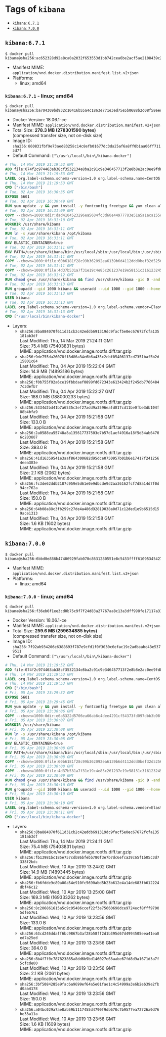 <!-- THIS FILE IS GENERATED VIA './update-remote.sh' -->

# Tags of `kibana`

-	[`kibana:6.7.1`](#kibana671)
-	[`kibana:7.0.0`](#kibana700)

## `kibana:6.7.1`

```console
$ docker pull kibana@sha256:ac652328d92a8ca0a2032f653553d1bb742cea6be2acf5ae2108439c2da9377d
```

-	Manifest MIME: `application/vnd.docker.distribution.manifest.list.v2+json`
-	Platforms:
	-	linux; amd64

### `kibana:6.7.1` - linux; amd64

```console
$ docker pull kibana@sha256:ba704309bd932c10416b55a4c1863e771e3ed75e5b0688b2c08f58eedbd523f7
```

-	Docker Version: 18.06.1-ce
-	Manifest MIME: `application/vnd.docker.distribution.manifest.v2+json`
-	Total Size: **278.3 MB (278301590 bytes)**  
	(compressed transfer size, not on-disk size)
-	Image ID: `sha256:860831fbf9e73aed83258c14c8efb01677dc3da25af6a8ff0b1aa06ff7115d7f`
-	Default Command: `["\/usr\/local\/bin\/kibana-docker"]`

```dockerfile
# Thu, 14 Mar 2019 21:19:52 GMT
ADD file:074f2c974463ab38cf3532134e8ba2c91c9e346457713f2e8b8e2ac0ee9fd83d in / 
# Thu, 14 Mar 2019 21:19:53 GMT
LABEL org.label-schema.schema-version=1.0 org.label-schema.name=CentOS Base Image org.label-schema.vendor=CentOS org.label-schema.license=GPLv2 org.label-schema.build-date=20190305
# Thu, 14 Mar 2019 21:19:53 GMT
CMD ["/bin/bash"]
# Tue, 02 Apr 2019 16:30:35 GMT
EXPOSE 5601
# Tue, 02 Apr 2019 16:30:49 GMT
RUN yum update -y && yum install -y fontconfig freetype && yum clean all
# Tue, 02 Apr 2019 16:31:09 GMT
COPY --chown=1000:0dir:dad4104523296ea5604fc3d60e44977783e51a5a1aca155d44663f241f208e44 in /usr/share/kibana 
# Tue, 02 Apr 2019 16:31:10 GMT
WORKDIR /usr/share/kibana
# Tue, 02 Apr 2019 16:31:11 GMT
RUN ln -s /usr/share/kibana /opt/kibana
# Tue, 02 Apr 2019 16:31:11 GMT
ENV ELASTIC_CONTAINER=true
# Tue, 02 Apr 2019 16:31:11 GMT
ENV PATH=/usr/share/kibana/bin:/usr/local/sbin:/usr/local/bin:/usr/sbin:/usr/bin:/sbin:/bin
# Tue, 02 Apr 2019 16:31:11 GMT
COPY --chown=1000:0file:60b6181f28c99b362092ea6139b6d4112ddd0bef32d52563c33b26bdc2b51318 in /usr/share/kibana/config/kibana.yml 
# Tue, 02 Apr 2019 16:31:11 GMT
COPY --chown=1000:0file:4d37b531a7f31e19c4e85c261237e19e58151c316123245b24071f8bb51575ea in /usr/local/bin/ 
# Tue, 02 Apr 2019 16:31:12 GMT
RUN chmod g+ws /usr/share/kibana && find /usr/share/kibana -gid 0 -and -not -perm /g+w -exec chmod g+w {} \;
# Tue, 02 Apr 2019 16:31:13 GMT
RUN groupadd --gid 1000 kibana && useradd --uid 1000 --gid 1000 --home-dir /usr/share/kibana --no-create-home kibana
# Tue, 02 Apr 2019 16:31:13 GMT
USER kibana
# Tue, 02 Apr 2019 16:31:13 GMT
LABEL org.label-schema.schema-version=1.0 org.label-schema.vendor=Elastic org.label-schema.name=kibana org.label-schema.version=6.7.1 org.label-schema.url=https://www.elastic.co/products/kibana org.label-schema.vcs-url=https://github.com/elastic/kibana license=Elastic License
# Tue, 02 Apr 2019 16:31:13 GMT
CMD ["/usr/local/bin/kibana-docker"]
```

-	Layers:
	-	`sha256:8ba884070f611d31cb2c42eddb691319dc9facf5e0ec67672fcfa135181ab3df`  
		Last Modified: Thu, 14 Mar 2019 21:24:11 GMT  
		Size: 75.4 MB (75403831 bytes)  
		MIME: application/vnd.docker.image.rootfs.diff.tar.gzip
	-	`sha256:9de755da26078ff8d86a34e6b6a435c2cbf05406137cd7351baf5b2d15801c64`  
		Last Modified: Thu, 04 Apr 2019 15:22:04 GMT  
		Size: 14.9 MB (14893186 bytes)  
		MIME: application/vnd.docker.image.rootfs.diff.tar.gzip
	-	`sha256:f0b755f02a6ce19fbbdaef0899fd672343e613424b2f245db77664847c3defb7`  
		Last Modified: Thu, 04 Apr 2019 15:22:27 GMT  
		Size: 188.0 MB (188000233 bytes)  
		MIME: application/vnd.docker.image.rootfs.diff.tar.gzip
	-	`sha256:5334d2bd41b7a6535c3ef27add9a3596eafd817cd11be0fbe3db104f88b4bfa9`  
		Last Modified: Thu, 04 Apr 2019 15:21:58 GMT  
		Size: 133.0 B  
		MIME: application/vnd.docker.image.rootfs.diff.tar.gzip
	-	`sha256:2a0588ea55748a8a135617737503e7b57d1aef4916a18f5d34ab64706c283807`  
		Last Modified: Thu, 04 Apr 2019 15:21:58 GMT  
		Size: 393.0 B  
		MIME: application/vnd.docker.image.rootfs.diff.tar.gzip
	-	`sha256:41d16359541e3aaf864300682d95dce0750957b01b6e17417f2412564eea383e`  
		Last Modified: Thu, 04 Apr 2019 15:21:58 GMT  
		Size: 2.1 KB (2062 bytes)  
		MIME: application/vnd.docker.image.rootfs.diff.tar.gzip
	-	`sha256:fc3de62ddb2187c959e5d61e0e9dbcde9d2aa36162fcf7d8a14d7f0d94cc762a`  
		Last Modified: Thu, 04 Apr 2019 15:21:58 GMT  
		Size: 150.0 B  
		MIME: application/vnd.docker.image.rootfs.diff.tar.gzip
	-	`sha256:64b08a88c3fb299c27de4a486d92819038a0d71c12ded1e9b6515d159ace1313`  
		Last Modified: Thu, 04 Apr 2019 15:21:58 GMT  
		Size: 1.6 KB (1602 bytes)  
		MIME: application/vnd.docker.image.rootfs.diff.tar.gzip

## `kibana:7.0.0`

```console
$ docker pull kibana@sha256:6bbd0e886b47406929fab070c8631280551e8c5433ffff610953454275de8ae8
```

-	Manifest MIME: `application/vnd.docker.distribution.manifest.list.v2+json`
-	Platforms:
	-	linux; amd64

### `kibana:7.0.0` - linux; amd64

```console
$ docker pull kibana@sha256:f36eb6f1ee3cd0b75c9f7f24d83a27767aa8c13a3dff998fe17117a319c4a97f
```

-	Docker Version: 18.06.1-ce
-	Manifest MIME: `application/vnd.docker.distribution.manifest.v2+json`
-	Total Size: **259.6 MB (259634885 bytes)**  
	(compressed transfer size, not on-disk size)
-	Image ID: `sha256:7f92ab934206e6388693f787e9cfd1f0f3030c6efac19c2adbaabc43e5379511`
-	Default Command: `["\/usr\/local\/bin\/kibana-docker"]`

```dockerfile
# Thu, 14 Mar 2019 21:19:52 GMT
ADD file:074f2c974463ab38cf3532134e8ba2c91c9e346457713f2e8b8e2ac0ee9fd83d in / 
# Thu, 14 Mar 2019 21:19:53 GMT
LABEL org.label-schema.schema-version=1.0 org.label-schema.name=CentOS Base Image org.label-schema.vendor=CentOS org.label-schema.license=GPLv2 org.label-schema.build-date=20190305
# Thu, 14 Mar 2019 21:19:53 GMT
CMD ["/bin/bash"]
# Fri, 05 Apr 2019 23:29:32 GMT
EXPOSE 5601
# Fri, 05 Apr 2019 23:29:45 GMT
RUN yum update -y && yum install -y fontconfig freetype && yum clean all
# Fri, 05 Apr 2019 23:30:06 GMT
COPY --chown=1000:0dir:e6a5322d5706ea66ab6c4dee4291cf54373fd097dbb3b98fc3a1c054fa5ba9e8 in /usr/share/kibana 
# Fri, 05 Apr 2019 23:30:07 GMT
WORKDIR /usr/share/kibana
# Fri, 05 Apr 2019 23:30:08 GMT
RUN ln -s /usr/share/kibana /opt/kibana
# Fri, 05 Apr 2019 23:30:08 GMT
ENV ELASTIC_CONTAINER=true
# Fri, 05 Apr 2019 23:30:08 GMT
ENV PATH=/usr/share/kibana/bin:/usr/local/sbin:/usr/local/bin:/usr/sbin:/usr/bin:/sbin:/bin
# Fri, 05 Apr 2019 23:30:08 GMT
COPY --chown=1000:0file:60b6181f28c99b362092ea6139b6d4112ddd0bef32d52563c33b26bdc2b51318 in /usr/share/kibana/config/kibana.yml 
# Fri, 05 Apr 2019 23:30:08 GMT
COPY --chown=1000:0file:4d37b531a7f31e19c4e85c261237e19e58151c316123245b24071f8bb51575ea in /usr/local/bin/ 
# Fri, 05 Apr 2019 23:30:09 GMT
RUN chmod g+ws /usr/share/kibana && find /usr/share/kibana -gid 0 -and -not -perm /g+w -exec chmod g+w {} \;
# Fri, 05 Apr 2019 23:30:10 GMT
RUN groupadd --gid 1000 kibana && useradd --uid 1000 --gid 1000 --home-dir /usr/share/kibana --no-create-home kibana
# Fri, 05 Apr 2019 23:30:10 GMT
USER kibana
# Fri, 05 Apr 2019 23:30:10 GMT
LABEL org.label-schema.schema-version=1.0 org.label-schema.vendor=Elastic org.label-schema.name=kibana org.label-schema.version=7.0.0 org.label-schema.url=https://www.elastic.co/products/kibana org.label-schema.vcs-url=https://github.com/elastic/kibana license=Elastic License
# Fri, 05 Apr 2019 23:30:11 GMT
CMD ["/usr/local/bin/kibana-docker"]
```

-	Layers:
	-	`sha256:8ba884070f611d31cb2c42eddb691319dc9facf5e0ec67672fcfa135181ab3df`  
		Last Modified: Thu, 14 Mar 2019 21:24:11 GMT  
		Size: 75.4 MB (75403831 bytes)  
		MIME: application/vnd.docker.image.rootfs.diff.tar.gzip
	-	`sha256:fb13981bc185e757cdb86bfebb780f3e7b7dc6efca39c65f1b05c3d7338f2bdc`  
		Last Modified: Wed, 10 Apr 2019 13:24:02 GMT  
		Size: 14.9 MB (14893445 bytes)  
		MIME: application/vnd.docker.image.rootfs.diff.tar.gzip
	-	`sha256:fb6fdde9c89a00a54e910fc5690abd5b23b612e4a14de683fb612224dbf46c12`  
		Last Modified: Wed, 10 Apr 2019 13:25:00 GMT  
		Size: 169.3 MB (169333262 bytes)  
		MIME: application/vnd.docker.image.rootfs.diff.tar.gzip
	-	`sha256:8c206861615a5c9c95486ccef22f3e75660690dce9724ecf8fff97905dfe5761`  
		Last Modified: Wed, 10 Apr 2019 13:23:56 GMT  
		Size: 133.0 B  
		MIME: application/vnd.docker.image.rootfs.diff.tar.gzip
	-	`sha256:63cd246ddaff6bc9867b3af28b58ff2d1b395d67d4994505eea41ea8ed7a25ed`  
		Last Modified: Wed, 10 Apr 2019 13:23:56 GMT  
		Size: 394.0 B  
		MIME: application/vnd.docker.image.rootfs.diff.tar.gzip
	-	`sha256:8b4f7f0c787823865a8dd6b9bd146027e63aabe67fd8d9a1671d3a7f5cfcde00`  
		Last Modified: Wed, 10 Apr 2019 13:23:56 GMT  
		Size: 2.1 KB (2061 bytes)  
		MIME: application/vnd.docker.image.rootfs.diff.tar.gzip
	-	`sha256:3bf5084285e9fac6a9699ef64a5e01fae1c4c54999a3e6b2eb39e2fbd0aa4178`  
		Last Modified: Wed, 10 Apr 2019 13:23:56 GMT  
		Size: 150.0 B  
		MIME: application/vnd.docker.image.rootfs.diff.tar.gzip
	-	`sha256:a04bc029a7ae8ab59b1117455d4790f9db670c7b9577ea72726a0d76be33a11a`  
		Last Modified: Wed, 10 Apr 2019 13:23:56 GMT  
		Size: 1.6 KB (1609 bytes)  
		MIME: application/vnd.docker.image.rootfs.diff.tar.gzip
